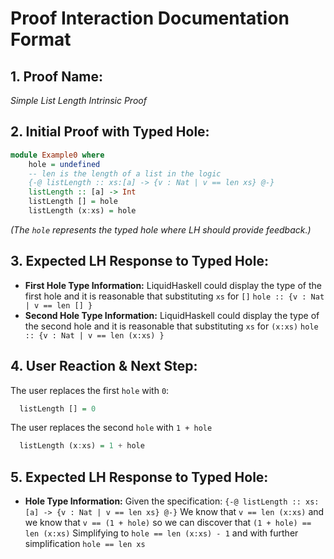 # Proof Interaction Documentation Format

## 1. Proof Name:
*Simple List Length Intrinsic Proof*

## 2. Initial Proof with Typed Hole:
```haskell
module Example0 where
    hole = undefined
    -- len is the length of a list in the logic
    {-@ listLength :: xs:[a] -> {v : Nat | v == len xs} @-}
    listLength :: [a] -> Int
    listLength [] = hole
    listLength (x:xs) = hole
```
*(The `hole` represents the typed hole where LH should provide feedback.)*

## 3. Expected LH Response to Typed Hole:
- **First Hole Type Information:** 
  LiquidHaskell could display the type of the first hole
  and it is reasonable that substituting `xs` for `[]`
  `hole :: {v : Nat | v == len [] }`
- **Second Hole Type Information:**
  LiquidHaskell could display the type of the second hole
  and it is reasonable that substituting `xs` for `(x:xs)`
  `hole :: {v : Nat | v == len (x:xs) }`


## 4. User Reaction & Next Step:
The user replaces the first `hole` with `0`:
```haskell
  listLength [] = 0
```

The user replaces the second `hole` with `1 + hole`
```haskell
  listLength (x:xs) = 1 + hole
```

## 5. Expected LH Response to Typed Hole:
- **Hole Type Information:** 
  Given the specification:
  `{-@ listLength :: xs:[a] -> {v : Nat | v == len xs} @-}`
  We know that `v == len (x:xs)` and we know that
  `v == (1 + hole)` so we can discover that `(1 + hole) == len (x:xs)`
  Simplifying to `hole == len (x:xs) - 1` and with further simplification
  `hole == len xs`

  


